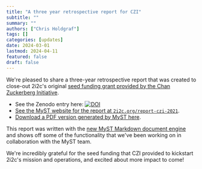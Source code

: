 ```yaml
---
title: "A three year retrospective report for CZI"
subtitle: ""
summary: ""
authors: ["Chris Holdgraf"]
tags: []
categories: [updates]
date: 2024-03-01
lastmod: 2024-04-11
featured: false
draft: false
---
```


We're pleased to share a three-year retrospective report that was created to close-out 2i2c's original [seed funding grant provided by the Chan Zuckerberg Initiative](../../2021/czi-core-support/).

<style>
  figure {
    margin: 0 !important;
    display: inline-flex;
  }
</style>
- See the Zenodo entry here: [![DOI](https://zenodo.org/badge/DOI/10.5281/zenodo.10790818.svg)](https://doi.org/10.5281/zenodo.10790818)
- [See the MyST website for the report at `2i2c.org/report-czi-2021`](https://2i2c.org/report-czi-2021).
- [Download a PDF version generated by MyST here](https://2i2c.org/report-czi-2021/build/report-c7e3595ff6c09f5cc22cc52b8177cd4c.pdf).

This report was written with the [new MyST Markdown document engine](https://mystmd.org) and shows off some of the functionality that we've been working on in collaboration with the MyST team.

We're incredibly grateful for the seed funding that CZI provided to kickstart 2i2c's mission and operations, and excited about more impact to come!
